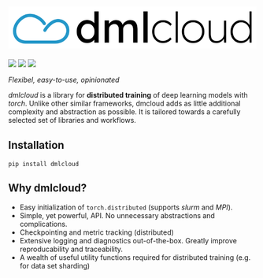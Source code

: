 ![dmlcloud logo](./misc/logo/dmlcloud_color.png)
---------------
[![](https://img.shields.io/pypi/v/dmlcloud)](https://pypi.org/project/dmlcloud/)
[![](https://img.shields.io/github/actions/workflow/status/sehoffmann/dmlcloud/run_tests.yml?label=tests&logo=github)](https://github.com/sehoffmann/dmlcloud/actions/workflows/run_tests.yml)
[![](https://img.shields.io/github/actions/workflow/status/sehoffmann/dmlcloud/run_linting.yml?label=lint&logo=github)](https://github.com/sehoffmann/dmlcloud/actions/workflows/run_linting.yml)

*Flexibel, easy-to-use, opinionated*

*dmlcloud* is a library for **distributed training** of deep learning models with *torch*. Unlike other similar frameworks, dmcloud adds as little additional complexity and abstraction as possible. It is tailored towards a carefully selected set of libraries and workflows.

## Installation
```
pip install dmlcloud
```

## Why dmlcloud?
- Easy initialization of `torch.distributed` (supports *slurm* and *MPI*).
- Simple, yet powerful, API. No unnecessary abstractions and complications.
- Checkpointing and metric tracking (distributed)
- Extensive logging and diagnostics out-of-the-box. Greatly improve reproducability and traceability.
- A wealth of useful utility functions required for distributed training (e.g. for data set sharding)
